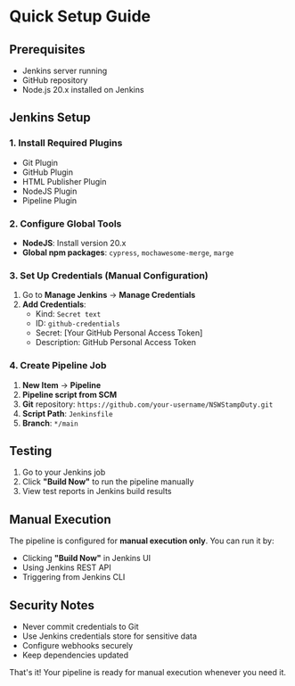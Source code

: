 # Quick Setup Guide

## Prerequisites
- Jenkins server running
- GitHub repository
- Node.js 20.x installed on Jenkins

## Jenkins Setup

### 1. Install Required Plugins
- Git Plugin
- GitHub Plugin
- HTML Publisher Plugin
- NodeJS Plugin
- Pipeline Plugin

### 2. Configure Global Tools
- **NodeJS**: Install version 20.x
- **Global npm packages**: `cypress`, `mochawesome-merge`, `marge`

### 3. Set Up Credentials (Manual Configuration)
1. Go to **Manage Jenkins** → **Manage Credentials**
2. **Add Credentials**:
   - Kind: `Secret text`
   - ID: `github-credentials`
   - Secret: [Your GitHub Personal Access Token]
   - Description: GitHub Personal Access Token

### 4. Create Pipeline Job
1. **New Item** → **Pipeline**
2. **Pipeline script from SCM**
3. **Git** repository: `https://github.com/your-username/NSWStampDuty.git`
4. **Script Path**: `Jenkinsfile`
5. **Branch**: `*/main`

## Testing
1. Go to your Jenkins job
2. Click **"Build Now"** to run the pipeline manually
3. View test reports in Jenkins build results

## Manual Execution
The pipeline is configured for **manual execution only**. You can run it by:
- Clicking **"Build Now"** in Jenkins UI
- Using Jenkins REST API
- Triggering from Jenkins CLI

## Security Notes
- Never commit credentials to Git
- Use Jenkins credentials store for sensitive data
- Configure webhooks securely
- Keep dependencies updated

That's it! Your pipeline is ready for manual execution whenever you need it.
